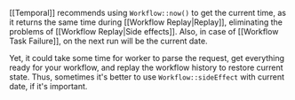 [[Temporal]] recommends using `Workflow::now()` to get the current time, as it returns the same time during [[Workflow Replay|Replay]], eliminating the problems of [[Workflow Replay|Side effects]]. Also, in case of [[Workflow Task Failure]], on the next run will be the current date.

Yet, it could take some time for worker to parse the request, get everything ready for your workflow, and replay the workflow history to restore current state. Thus, sometimes it's better to use `Workflow::sideEffect` with current date, if it's important.